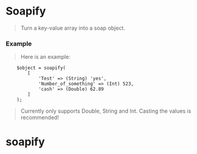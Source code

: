 # Soapify
> Turn a key-value array into a soap object.


### Example
> Here is an example:

        $object = soapify(
            [
                'Test' => (String) 'yes',
                'Number_of_something' => (Int) 523,
                'cash' => (Double) 62.89
            ]
        );

> Currently only supports Double, String and Int.
> Casting the values is recommended!
# soapify
